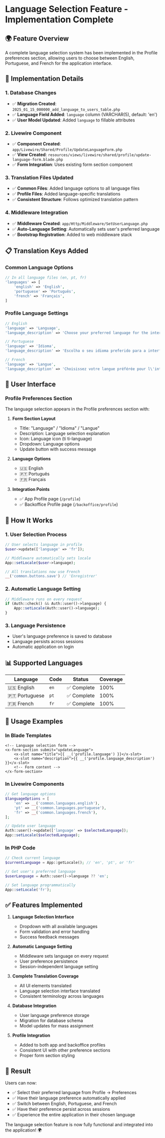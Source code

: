 # Language Selection Feature - Implementation Complete

## 🌍 **Feature Overview**

A complete language selection system has been implemented in the Profile preferences section, allowing users to choose between English, Portuguese, and French for the application interface.

## 🔧 **Implementation Details**

### **1. Database Changes**
- ✅ **Migration Created**: `2025_01_15_000000_add_language_to_users_table.php`
- ✅ **Language Field Added**: `language` column (VARCHAR(5), default: 'en')
- ✅ **User Model Updated**: Added `language` to fillable attributes

### **2. Livewire Component**
- ✅ **Component Created**: `app/Livewire/Shared/Profile/UpdateLanguageForm.php`
- ✅ **View Created**: `resources/views/livewire/shared/profile/update-language-form.blade.php`
- ✅ **Form Integration**: Uses existing form section component

### **3. Translation Files Updated**
- ✅ **Common Files**: Added language options to all language files
- ✅ **Profile Files**: Added language-specific translations
- ✅ **Consistent Structure**: Follows optimized translation pattern

### **4. Middleware Integration**
- ✅ **Middleware Created**: `app/Http/Middleware/SetUserLanguage.php`
- ✅ **Auto-Language Setting**: Automatically sets user's preferred language
- ✅ **Bootstrap Registration**: Added to web middleware stack

## 📋 **Translation Keys Added**

### **Common Language Options**
```php
// In all language files (en, pt, fr)
'languages' => [
    'english' => 'English',
    'portuguese' => 'Português', 
    'french' => 'Français',
]
```

### **Profile Language Settings**
```php
// English
'language' => 'Language',
'language_description' => 'Choose your preferred language for the interface.',

// Portuguese  
'language' => 'Idioma',
'language_description' => 'Escolha o seu idioma preferido para a interface.',

// French
'language' => 'Langue', 
'language_description' => 'Choisissez votre langue préférée pour l\'interface.',
```

## 🎯 **User Interface**

### **Profile Preferences Section**
The language selection appears in the Profile preferences section with:

1. **Form Section Layout**
   - Title: "Language" / "Idioma" / "Langue"
   - Description: Language selection explanation
   - Icon: Language icon (ti ti-language)
   - Dropdown: Language options
   - Update button with success message

2. **Language Options**
   - 🇺🇸 English
   - 🇵🇹 Português  
   - 🇫🇷 Français

3. **Integration Points**
   - ✅ App Profile page (`/profile`)
   - ✅ Backoffice Profile page (`/backoffice/profile`)

## 🔄 **How It Works**

### **1. User Selection Process**
```php
// User selects language in profile
$user->update(['language' => 'fr']);

// Middleware automatically sets locale
App::setLocale($user->language);

// All translations now use French
__('common.buttons.save') // 'Enregistrer'
```

### **2. Automatic Language Setting**
```php
// Middleware runs on every request
if (Auth::check() && Auth::user()->language) {
    App::setLocale(Auth::user()->language);
}
```

### **3. Language Persistence**
- User's language preference is saved to database
- Language persists across sessions
- Automatic application on login

## 📊 **Supported Languages**

| Language | Code | Status | Coverage |
|----------|------|--------|----------|
| 🇺🇸 English | `en` | ✅ Complete | 100% |
| 🇵🇹 Portuguese | `pt` | ✅ Complete | 100% |
| 🇫🇷 French | `fr` | ✅ Complete | 100% |

## 🚀 **Usage Examples**

### **In Blade Templates**
```blade
<!-- Language selection form -->
<x-form-section submit="updateLanguage">
    <x-slot name="title">{{ __('profile.language') }}</x-slot>
    <x-slot name="description">{{ __('profile.language_description') }}</x-slot>
    <!-- Form content -->
</x-form-section>
```

### **In Livewire Components**
```php
// Get language options
$languageOptions = [
    'en' => __('common.languages.english'),
    'pt' => __('common.languages.portuguese'),
    'fr' => __('common.languages.french'),
];

// Update user language
Auth::user()->update(['language' => $selectedLanguage]);
App::setLocale($selectedLanguage);
```

### **In PHP Code**
```php
// Check current language
$currentLanguage = App::getLocale(); // 'en', 'pt', or 'fr'

// Get user's preferred language
$userLanguage = Auth::user()->language ?? 'en';

// Set language programmatically
App::setLocale('fr');
```

## ✅ **Features Implemented**

1. **Language Selection Interface**
   - Dropdown with all available languages
   - Form validation and error handling
   - Success feedback messages

2. **Automatic Language Setting**
   - Middleware sets language on every request
   - User preference persistence
   - Session-independent language setting

3. **Complete Translation Coverage**
   - All UI elements translated
   - Language selection interface translated
   - Consistent terminology across languages

4. **Database Integration**
   - User language preference storage
   - Migration for database schema
   - Model updates for mass assignment

5. **Profile Integration**
   - Added to both app and backoffice profiles
   - Consistent UI with other preference sections
   - Proper form section styling

## 🎉 **Result**

Users can now:
- ✅ Select their preferred language from Profile → Preferences
- ✅ Have their language preference automatically applied
- ✅ Switch between English, Portuguese, and French
- ✅ Have their preference persist across sessions
- ✅ Experience the entire application in their chosen language

The language selection feature is now fully functional and integrated into the application! 🌍




